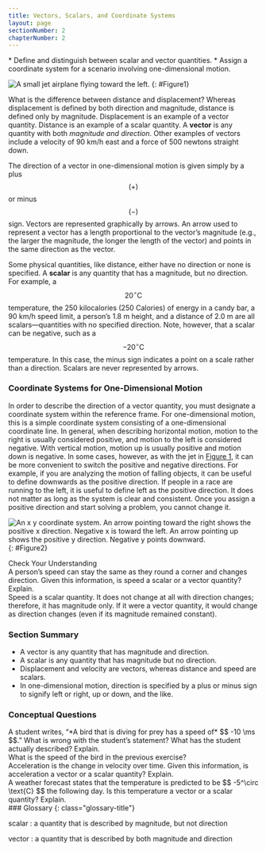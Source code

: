 ```yaml
---
title: Vectors, Scalars, and Coordinate Systems
layout: page
sectionNumber: 2
chapterNumber: 2
---
```


<div class="abstract" markdown="1">
* Define and distinguish between scalar and vector quantities.
* Assign a coordinate system for a scenario involving one-dimensional motion.

</div>

![A small jet airplane flying toward the left.](../resources/Figure_02_02_01.jpg "The motion of this Eclipse Concept jet can be described in terms of the distance it has traveled (a scalar quantity) or its displacement in a specific direction (a vector quantity). In order to specify the direction of motion, its displacement must be described based on a coordinate system. In this case, it may be convenient to choose motion toward the left as positive motion (it is the forward direction for the plane), although in many cases, the \(x\)-coordinate runs from left to right, with motion to the right as positive and motion to the left as negative. (credit: Armchair Aviator, Flickr)")
{: #Figure1}

What is the difference between distance and displacement? Whereas displacement
is defined by both direction and magnitude, distance is defined only by
magnitude. Displacement is an example of a vector quantity. Distance is an
example of a scalar quantity. A
**vector** is any quantity with both
*magnitude and direction*. Other examples of vectors include a velocity of 90
km/h east and a force of 500 newtons straight down.

The direction of a vector in one-dimensional motion is given simply by a plus $$
\left(+\right) $$ or minus $$ \left(-\right) $$ sign. Vectors are represented
graphically by arrows. An arrow used to represent a vector has a length
proportional to the vector’s magnitude (e.g., the larger the magnitude, the
longer the length of the vector) and points in the same direction as the vector.

Some physical quantities, like distance, either have no direction or none is
specified. A **scalar** is any quantity that has a magnitude, but no direction.
For example, a $$ 20^\circ \text{C} $$ temperature, the 250 kilocalories (250
Calories) of energy in a candy bar, a 90 km/h speed limit, a person’s 1.8 m
height, and a distance of 2.0 m are all scalars—quantities with no specified
direction. Note, however, that a scalar can be negative, such as a $$ -20^\circ
\text{C} $$ temperature. In this case, the minus sign indicates a point on a
scale rather than a direction. Scalars are never represented by arrows.

### Coordinate Systems for One-Dimensional Motion

In order to describe the direction of a vector quantity, you must designate a
coordinate system within the reference frame. For one-dimensional motion, this
is a simple coordinate system consisting of a one-dimensional coordinate line.
In general, when describing horizontal motion, motion to the right is usually
considered positive, and motion to the left is considered negative. With
vertical motion, motion up is usually positive and motion down is negative. In
some cases, however, as with the jet in [Figure 1](#Figure1), it can be more
convenient to switch the positive and negative directions. For example, if you
are analyzing the motion of falling objects, it can be useful to define
downwards as the positive direction. If people in a race are running to the
left, it is useful to define left as the positive direction. It does not matter
as long as the system is clear and consistent. Once you assign a positive
direction and start solving a problem, you cannot change it.

![An x y coordinate system. An arrow pointing toward the right shows the positive x direction. Negative x is toward the left. An arrow pointing up shows the positive y direction. Negative y points downward.](../resources/Figure_02_02_02.jpg "
It is usually convenient to consider motion upward or to the right as positive ( + )and motion downward or to the left as negative (-).")
{: #Figure2}

<div class="exercise" data-element-type="check-understanding" data-label="">
<div class="title">
Check Your Understanding
</div>
<div class="problem" markdown="1">
A person’s speed can stay the same as they round a corner and changes direction.
Given this information, is speed a scalar or a vector quantity? Explain.

</div>
<div class="solution" markdown="1">
Speed is a scalar quantity. It does not change at all with direction changes; therefore, it has magnitude only. If it were a vector quantity, it would change as direction changes (even if its magnitude remained constant).

</div>
</div>

### Section Summary

* A vector is any quantity that has magnitude and direction.
* A scalar is any quantity that has magnitude but no direction.
* Displacement and velocity are vectors, whereas distance and speed are scalars.
* In one-dimensional motion, direction is specified by a plus or minus sign to
  signify left or right, up or down, and the like.

### Conceptual Questions

<div class="exercise" data-element-type="conceptual-questions">
<div class="problem" markdown="1">
A student writes, “*A bird that is diving for prey has a speed of*
$$ -10  \ms $$.” What is wrong with the student’s statement?
What has the student actually described? Explain.
</div>
</div>

<div class="exercise" data-element-type="conceptual-questions">
<div class="problem" markdown="1">
What is the speed of the bird in the previous exercise?
</div>
</div>

<div class="exercise" data-element-type="conceptual-questions">
<div class="problem" markdown="1">
Acceleration is the change in velocity over time.
Given this information, is acceleration a vector or a scalar quantity? Explain.
</div>
</div>

<div class="exercise" data-element-type="conceptual-questions">
<div class="problem" markdown="1">
A weather forecast states that the temperature is predicted to be
$$ -5^\circ \text{C} $$ the following day. Is this temperature a
vector or a scalar quantity? Explain.
</div>
</div>

<div class="glossary" markdown="1">
### Glossary
{: class="glossary-title"}

scalar
: a quantity that is described by magnitude, but not direction

vector
: a quantity that is described by both magnitude and direction

</div>
